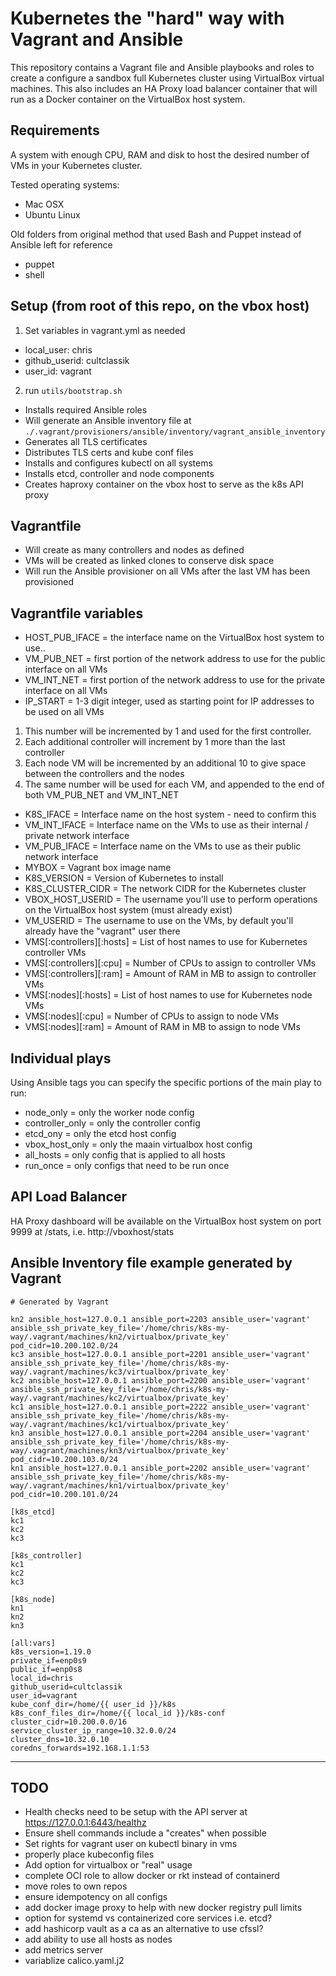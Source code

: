 # Kubernetes the "hard" way with Vagrant and Ansible
This repository contains a Vagrant file and Ansible playbooks and roles to create a configure a sandbox full Kubernetes cluster using VirtualBox virtual machines.
This also includes an HA Proxy load balancer container that will run as a Docker container on the VirtualBox host system.

## Requirements
A system with enough CPU, RAM and disk to host the desired number of VMs in your Kubernetes cluster.

Tested operating systems:
* Mac OSX
* Ubuntu Linux

Old folders from original method that used Bash and Puppet instead of Ansible left for reference
* puppet
* shell

## Setup (from root of this repo, on the vbox host)
1. Set variables in vagrant.yml as needed
* local_user: chris
* github_userid: cultclassik
* user_id: vagrant
2. run `utils/bootstrap.sh` 
* Installs required Ansible roles
* Will generate an Ansible inventory file at `./.vagrant/provisioners/ansible/inventory/vagrant_ansible_inventory`
* Generates all TLS certificates
* Distributes TLS certs and kube conf files
* Installs and configures kubectl on all systems
* Installs etcd, controller and node components
* Creates haproxy container on the vbox host to serve as the k8s API proxy

## Vagrantfile
* Will create as many controllers and nodes as defined
* VMs will be created as linked clones to conserve disk space
* Will run the Ansible provisioner on all VMs after the last VM has been provisioned

## Vagrantfile variables
* HOST_PUB_IFACE   = the interface name on the VirtualBox host system to use..
* VM_PUB_NET       = first portion of the network address to use for the public interface on all VMs
* VM_INT_NET       = first portion of the network address to use for the private interface on all VMs
* IP_START         = 1-3 digit integer, used as starting point for IP addresses to be used on all VMs
1. This number will be incremented by 1 and used for the first controller.
2. Each additional controller will increment by 1 more than the last controller
3. Each node VM will be incremented by an additional 10 to give space between the controllers and the nodes
4. The same number will be used for each VM, and appended to the end of both VM_PUB_NET and VM_INT_NET
* K8S_IFACE        = Interface name on the host system - need to confirm this
* VM_INT_IFACE     = Interface name on the VMs to use as their internal / private network interface
* VM_PUB_IFACE     = Interface name on the VMs to use as their public network interface
* MYBOX            = Vagrant box image name
* K8S_VERSION      = Version of Kubernetes to install
* K8S_CLUSTER_CIDR = The network CIDR for the Kubernetes cluster
* VBOX_HOST_USERID = The username you'll use to perform operations on the VirtualBox host system (must already exist)
* VM_USERID        = The username to use on the VMs, by default you'll already have the "vagrant" user there
* VMS[:controllers][:hosts] = List of host names to use for Kubernetes controller VMs
* VMS[:controllers][:cpu]   = Number of CPUs to assign to controller VMs
* VMS[:controllers][:ram]   = Amount of RAM in MB to assign to controller VMs
* VMS[:nodes][:hosts] = List of host names to use for Kubernetes node VMs
* VMS[:nodes][:cpu]   = Number of CPUs to assign to node VMs
* VMS[:nodes][:ram]   = Amount of RAM in MB to assign to node VMs

## Individual plays
Using Ansible tags you can specify the specific portions of the main play to run:
* node_only = only the worker node config
* controller_only = only the controller config
* etcd_ony = only the etcd host config
* vbox_host_only = only the maain virtualbox host config
* all_hosts = only config that is applied to all hosts
* run_once = only configs that need to be run once

## API Load Balancer
HA Proxy dashboard will be available on the VirtualBox host system on port 9999 at /stats, i.e. http://vboxhost/stats

## Ansible Inventory file example generated by Vagrant
```
# Generated by Vagrant

kn2 ansible_host=127.0.0.1 ansible_port=2203 ansible_user='vagrant' ansible_ssh_private_key_file='/home/chris/k8s-my-way/.vagrant/machines/kn2/virtualbox/private_key' pod_cidr=10.200.102.0/24
kc3 ansible_host=127.0.0.1 ansible_port=2201 ansible_user='vagrant' ansible_ssh_private_key_file='/home/chris/k8s-my-way/.vagrant/machines/kc3/virtualbox/private_key'
kc2 ansible_host=127.0.0.1 ansible_port=2200 ansible_user='vagrant' ansible_ssh_private_key_file='/home/chris/k8s-my-way/.vagrant/machines/kc2/virtualbox/private_key'
kc1 ansible_host=127.0.0.1 ansible_port=2222 ansible_user='vagrant' ansible_ssh_private_key_file='/home/chris/k8s-my-way/.vagrant/machines/kc1/virtualbox/private_key'
kn3 ansible_host=127.0.0.1 ansible_port=2204 ansible_user='vagrant' ansible_ssh_private_key_file='/home/chris/k8s-my-way/.vagrant/machines/kn3/virtualbox/private_key' pod_cidr=10.200.103.0/24
kn1 ansible_host=127.0.0.1 ansible_port=2202 ansible_user='vagrant' ansible_ssh_private_key_file='/home/chris/k8s-my-way/.vagrant/machines/kn1/virtualbox/private_key' pod_cidr=10.200.101.0/24

[k8s_etcd]
kc1
kc2
kc3

[k8s_controller]
kc1
kc2
kc3

[k8s_node]
kn1
kn2
kn3

[all:vars]
k8s_version=1.19.0
private_if=enp0s9
public_if=enp0s8
local_id=chris
github_userid=cultclassik
user_id=vagrant
kube_conf_dir=/home/{{ user_id }}/k8s
k8s_conf_files_dir=/home/{{ local_id }}/k8s-conf
cluster_cidr=10.200.0.0/16
service_cluster_ip_range=10.32.0.0/24
cluster_dns=10.32.0.10
coredns_forwards=192.168.1.1:53
```

------

## TODO
* Health checks need to be setup with the API server at https://127.0.0.1:6443/healthz
* Ensure shell commands include a "creates" when possible
* Set rights for vagrant user on kubectl binary in vms
* properly place kubeconfig files
* Add option for virtualbox or "real" usage
* complete OCI role to allow docker or rkt instead of containerd
* move roles to own repos
* ensure idempotency on all configs
* add docker image proxy to help with new docker registry pull limits
* option for systemd vs containerized core services i.e. etcd?
* add hashicorp vault as a ca as an alternative to use cfssl?
* add ability to use all hosts as nodes
* add metrics server
* variablize calico.yaml.j2